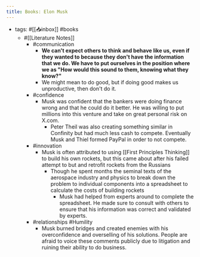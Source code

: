 ```yaml
---
title: Books: Elon Musk
---
```


- tags: #[[📥inbox]] #books
	- #[[Literature Notes]]
		- #communication
			- **We can't expect others to think and behave like us, even if they wanted to because they don't have the information that we do. We have to put ourselves in the position where we as "How would this sound to them, knowing what they know?"**
			- We might mean to do good, but if doing good makes us unproductive, then don't do it.
		- #confidence
			- Musk was confident that the bankers were doing finance wrong and that he could do it better. He was willing to put millions into this venture and take on great personal risk on X.com.
				- Peter Theil was also creating something similar in Confinity but had much less cash to compete. Eventually Musk and Thiel formed PayPal in order to not compete.
		- #innovation
			- Musk is often attributed to using [[First Principles Thinking]] to build his own rockets, but this came about after his failed attempt to but and retrofit rockets from the Russians
				- Though he spent months the seminal texts of the aerospace industry and physics to break down the problem to individual components into a spreadsheet to calculate the costs of building rockets
					- Musk had helped from experts around to complete the spreadsheet. He made sure to consult with others to ensure that his information was correct and validated by experts.
		- #relationships #Humility
			- Musk burned bridges and created enemies with his overconfidence and overselling of his solutions. People are afraid to voice these comments publicly due to litigation and ruining their ability to do business.